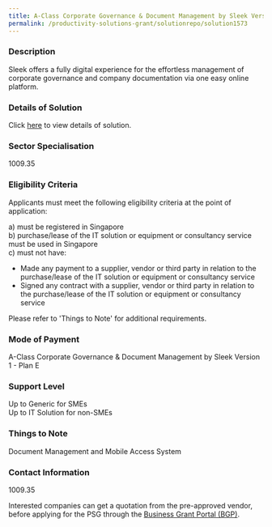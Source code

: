 ```yaml
---
title: A-Class Corporate Governance & Document Management by Sleek Version 1 - Plan E
permalink: /productivity-solutions-grant/solutionrepo/solution1573
---
```


### Description

Sleek offers a fully digital experience for the effortless management of corporate governance and company documentation via one easy online platform.

### Details of Solution

Click <a href='SLEEK TECH (PTE. LTD.)' target='_blank' rel='noopener'>here</a> to view details of solution.

### Sector Specialisation

 1009.35 

### Eligibility Criteria

Applicants must meet the following eligibility criteria at the point of application:

a) must be registered in Singapore <br>
b) purchase/lease of the IT solution or equipment or consultancy service must be used in Singapore <br>
c) must not have:
- Made any payment to a supplier, vendor or third party in relation to the purchase/lease of the IT solution or equipment or consultancy service
- Signed any contract with a supplier, vendor or third party in relation to the purchase/lease of the IT solution or equipment or consultancy service

Please refer to 'Things to Note' for additional requirements.

### Mode of Payment
A-Class Corporate Governance & Document Management by Sleek Version 1 - Plan E

### Support Level
Up to Generic for SMEs <br>
Up to IT Solution for non-SMEs

### Things to Note
Document Management and Mobile Access System

### Contact Information
1009.35

Interested companies can get a quotation from the pre-approved vendor, before applying for the PSG through the <a target='_blank' rel='noopener' href='https://www.businessgrants.gov.sg/'>Business Grant Portal (BGP)</a>.
